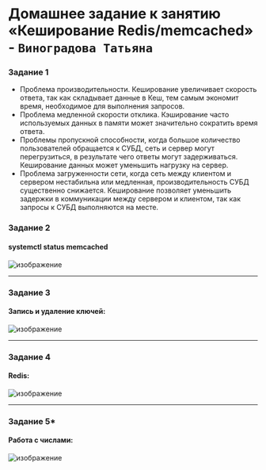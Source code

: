 # Домашнее задание к занятию «Кеширование Redis/memcached» - `Виноградова Татьяна`


### Задание 1

* Проблема производительности. Кеширование увеличивает скорость ответа, так как складывает данные в Кеш, тем самым экономит время, необходимое для выполнения запросов.
* Проблема медленной скорости отклика. Кэширование часто используемых данных в памяти может значительно сократить время ответа.
* Проблемы пропускной способности, когда большое количество пользователей обращается к СУБД, сеть и сервер могут перегрузиться, в результате чего ответы могут задерживаться. Кеширование данных может уменьшить нагрузку на сервер.
* Проблема загруженности сети, когда сеть между клиентом и сервером нестабильна или медленная, производительность СУБД существенно снижается. Кеширование позволяет уменьшить задержки в коммуникации между сервером и клиентом, так как запросы к СУБД выполняются на месте.

### Задание 2
#### systemctl status memcached
![изображение](https://user-images.githubusercontent.com/103531664/226146619-4152593b-0b07-44b4-9a98-d2412f3b0cb1.png)


---

### Задание 3
#### Запись и удаление ключей:
![изображение](https://user-images.githubusercontent.com/103531664/226146716-944e9c5f-2d0f-43f1-9fc6-30235b0b567c.png)


---

### Задание 4
#### Redis:
![изображение](https://user-images.githubusercontent.com/103531664/226146731-ec9e00e5-a12b-40a6-95ca-03222864b10c.png)

---

### Задание 5*
#### Работа с числами:
![изображение](https://user-images.githubusercontent.com/103531664/226146757-17f4c223-dc3e-415b-a035-87a86d0cfbf8.png)
